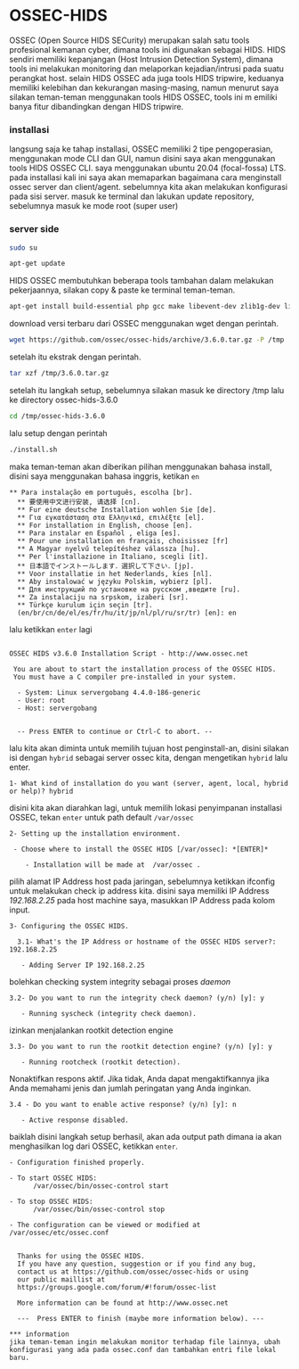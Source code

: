 # OSSEC-HIDS
OSSEC (Open Source HIDS SECurity) merupakan salah satu tools profesional kemanan cyber, dimana tools ini digunakan sebagai HIDS. HIDS sendiri memiliki kepanjangan (Host Intrusion Detection System), dimana tools ini melakukan monitoring dan melaporkan kejadian/intrusi pada suatu perangkat host. selain HIDS OSSEC ada juga tools HIDS tripwire, keduanya memiliki kelebihan dan kekurangan masing-masing, namun menurut saya silakan teman-teman menggunakan tools HIDS OSSEC, tools ini m emiliki banya fitur dibandingkan dengan HIDS tripwire.

### installasi

langsung saja ke tahap installasi, OSSEC memiliki 2 tipe pengoperasian, menggunakan mode CLI dan GUI, namun disini saya akan menggunakan tools HIDS OSSEC CLI. saya menggunakan ubuntu 20.04 (focal-fossa) LTS. pada installasi kali ini saya akan memaparkan bagaimana cara menginstall ossec server dan client/agent. sebelumnya kita akan melakukan konfigurasi pada sisi server. masuk ke terminal dan lakukan update repository, sebelumnya masuk ke mode root (super user)

### server side
```bash
sudo su
```

```bash
apt-get update
```

HIDS OSSEC membutuhkan beberapa tools tambahan dalam melakukan pekerjaannya, silakan copy & paste ke terminal teman-teman.

```bash
apt-get install build-essential php gcc make libevent-dev zlib1g-dev libssl-dev libpcre2-dev wget tar -y
```

download versi terbaru dari OSSEC menggunakan wget dengan perintah.

```bash
wget https://github.com/ossec/ossec-hids/archive/3.6.0.tar.gz -P /tmp
```

setelah itu ekstrak dengan perintah.

```bash
tar xzf /tmp/3.6.0.tar.gz
```

setelah itu langkah setup, sebelumnya silakan masuk ke directory /tmp lalu ke directory ossec-hids-3.6.0

```bash 
cd /tmp/ossec-hids-3.6.0
```

lalu setup dengan perintah

```bash 
./install.sh
```
maka teman-teman akan diberikan pilihan menggunakan bahasa install, disini saya menggunakan bahasa inggris, ketikan `en`

```
** Para instalação em português, escolha [br].
  ** 要使用中文进行安装, 请选择 [cn].
  ** Fur eine deutsche Installation wohlen Sie [de].
  ** Για εγκατάσταση στα Ελληνικά, επιλέξτε [el].
  ** For installation in English, choose [en].
  ** Para instalar en Español , eliga [es].
  ** Pour une installation en français, choisissez [fr]
  ** A Magyar nyelvű telepítéshez válassza [hu].
  ** Per l'installazione in Italiano, scegli [it].
  ** 日本語でインストールします．選択して下さい．[jp].
  ** Voor installatie in het Nederlands, kies [nl].
  ** Aby instalować w języku Polskim, wybierz [pl].
  ** Для инструкций по установке на русском ,введите [ru].
  ** Za instalaciju na srpskom, izaberi [sr].
  ** Türkçe kurulum için seçin [tr].
  (en/br/cn/de/el/es/fr/hu/it/jp/nl/pl/ru/sr/tr) [en]: en
```

lalu ketikkan `enter` lagi

```

OSSEC HIDS v3.6.0 Installation Script - http://www.ossec.net
 
 You are about to start the installation process of the OSSEC HIDS.
 You must have a C compiler pre-installed in your system.
 
  - System: Linux servergobang 4.4.0-186-generic
  - User: root
  - Host: servergobang


  -- Press ENTER to continue or Ctrl-C to abort. --
```

lalu kita akan diminta untuk memilih tujuan host penginstall-an, disini silakan isi dengan `hybrid` sebagai server ossec kita, dengan mengetikan `hybrid` lalu enter.

```
1- What kind of installation do you want (server, agent, local, hybrid or help)? hybrid
```

disini kita akan diarahkan lagi, untuk memilih lokasi penyimpanan installasi OSSEC, tekan `enter` untuk path default `/var/ossec`

```
2- Setting up the installation environment.

 - Choose where to install the OSSEC HIDS [/var/ossec]: *[ENTER]*

    - Installation will be made at  /var/ossec .
```

pilih alamat IP Address host pada jaringan, sebelumnya ketikkan ifconfig untuk melakukan check ip address kita. disini saya memiliki IP Address *192.168.2.25* pada host machine saya, masukkan IP Address pada kolom input.
```
3- Configuring the OSSEC HIDS.

  3.1- What's the IP Address or hostname of the OSSEC HIDS server?: 192.168.2.25

   - Adding Server IP 192.168.2.25
```

bolehkan checking system integrity sebagai proses *daemon*

```
3.2- Do you want to run the integrity check daemon? (y/n) [y]: y

   - Running syscheck (integrity check daemon).
```

izinkan menjalankan rootkit detection engine

```
3.3- Do you want to run the rootkit detection engine? (y/n) [y]: y

   - Running rootcheck (rootkit detection).
```

Nonaktifkan respons aktif. Jika tidak, Anda dapat mengaktifkannya jika Anda memahami jenis dan jumlah peringatan yang Anda inginkan.

```
3.4 - Do you want to enable active response? (y/n) [y]: n

   - Active response disabled.
```

baiklah disini langkah setup berhasil, akan ada output path dimana ia akan menghasilkan log dari OSSEC, ketikkan `enter`.

```
- Configuration finished properly.

- To start OSSEC HIDS:
      /var/ossec/bin/ossec-control start

- To stop OSSEC HIDS:
      /var/ossec/bin/ossec-control stop

- The configuration can be viewed or modified at /var/ossec/etc/ossec.conf


  Thanks for using the OSSEC HIDS.
  If you have any question, suggestion or if you find any bug,
  contact us at https://github.com/ossec/ossec-hids or using
  our public maillist at  
  https://groups.google.com/forum/#!forum/ossec-list

  More information can be found at http://www.ossec.net

  ---  Press ENTER to finish (maybe more information below). ---
```
```
*** information
jika teman-teman ingin melakukan monitor terhadap file lainnya, ubah konfigurasi yang ada pada ossec.conf dan tambahkan entri file lokal baru.
```
 

